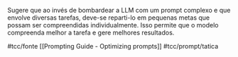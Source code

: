 Sugere que ao invés de bombardear a LLM com um prompt complexo e que envolve diversas tarefas, deve-se reparti-lo em pequenas metas que possam ser compreendidas individualmente. Isso permite que o modelo compreenda melhor a tarefa e gere melhores resultados.


#tcc/fonte [[Prompting Guide - Optimizing prompts]]
#tcc/prompt/tatica